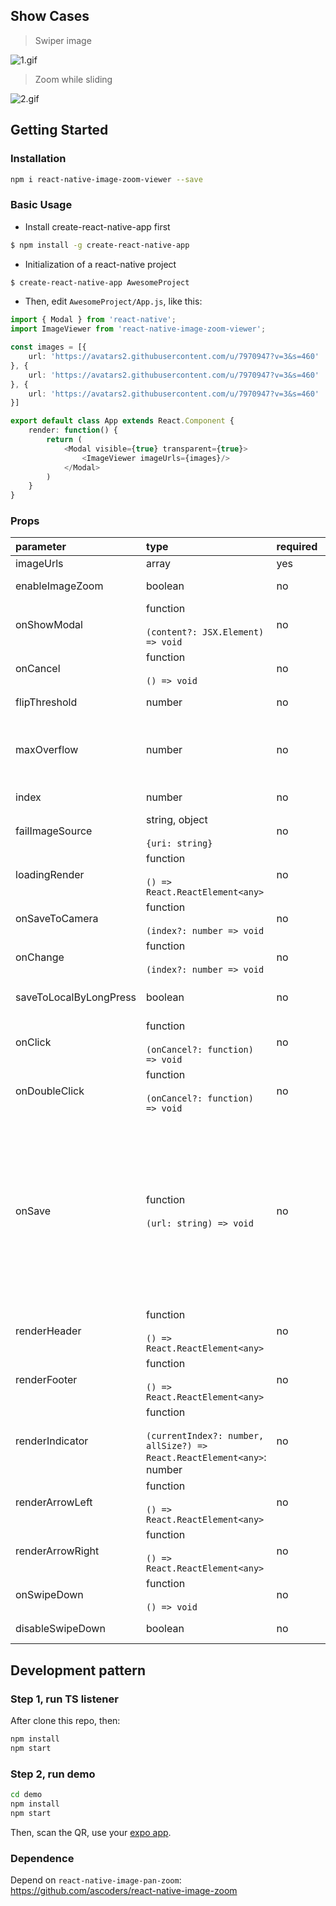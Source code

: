 ## Show Cases

> Swiper image

![1.gif](https://cloud.githubusercontent.com/assets/7970947/21086300/388dedfc-c056-11e6-955e-0a2a0b541f7f.gif)

> Zoom while sliding

![2.gif](https://cloud.githubusercontent.com/assets/7970947/21086323/7355face-c056-11e6-8d68-384000d41d47.gif)

## Getting Started

### Installation

```bash
npm i react-native-image-zoom-viewer --save
```

### Basic Usage

* Install create-react-native-app first

```bash
$ npm install -g create-react-native-app
```

* Initialization of a react-native project

```bash
$ create-react-native-app AwesomeProject
```

* Then, edit `AwesomeProject/App.js`, like this:

```typescript
import { Modal } from 'react-native';
import ImageViewer from 'react-native-image-zoom-viewer';

const images = [{
    url: 'https://avatars2.githubusercontent.com/u/7970947?v=3&s=460'
}, {
    url: 'https://avatars2.githubusercontent.com/u/7970947?v=3&s=460'
}, {
    url: 'https://avatars2.githubusercontent.com/u/7970947?v=3&s=460'
}]

export default class App extends React.Component {
    render: function() {
        return (
            <Modal visible={true} transparent={true}>
                <ImageViewer imageUrls={images}/>
            </Modal>
        )
    }
}
```

### Props
|parameter|type|required|description|default|
|:---|:---|:---|:---|:---|
|imageUrls|array|yes|Image Source||
|enableImageZoom|boolean|no|Enable image zoom|`true`|
|onShowModal|function<br><br>`(content?: JSX.Element) => void`|no|The callback for show modal|`() => {}`|
|onCancel|function<br><br>`() => void`|no|The callback for cancel modal|`() => {}`|
|flipThreshold|number|no|Swipe threshold of the next page|`80`|
|maxOverflow|number|no|The X position maximum, that current page can slide to the next page|`300`|
|index|number|no|Init index of images|`0`|
|failImageSource|string, object<br><br>`{uri: string}`|no|placeholder for fail|`''`|
|loadingRender|function<br><br>`() => React.ReactElement<any>`|no|placeholder for loading|`() => null`|
|onSaveToCamera|function<br><br>`(index?: number => void`|no|The callback for save to camera|`() => {}`|
|onChange|function<br><br>`(index?: number => void`|no|When the image changed|`() => {}`|
|saveToLocalByLongPress|boolean|no|Enable save to camera when long press|`true`|
|onClick|function<br><br>`(onCancel?: function) => void`|no|Onclick|`(onCancel) => {onCancel()}`|
|onDoubleClick|function<br><br>`(onCancel?: function) => void`|no|OnDoubleClick|`(onCancel) => {onCancel()}`|
|onSave|function<br><br>`(url: string) => void`|no|The picture is saved to the local method, if you write this method will not call the system default method for Android does not support saveToCameraRoll remote picture, you can call this callback in Android call native interface||
|renderHeader|function<br><br>`() => React.ReactElement<any>`|no|Custom header|`() => null`|
|renderFooter|function<br><br>`() => React.ReactElement<any>`|no|Custom footer|`() => null`|
|renderIndicator|function<br><br>`(currentIndex?: number, allSize?) => React.ReactElement<any>`: number|no|Custom indicator|`(currentIndex, allSize) => currentIndex + "/" + allSize`|
|renderArrowLeft|function<br><br>`() => React.ReactElement<any>`|no|Custom left arrow|`() => null`|
|renderArrowRight|function<br><br>`() => React.ReactElement<any>`|no|Cutsom right arrow|`() => null`|
|onSwipeDown|function<br><br>`() => void`|no|Callback for swipe down|`() => null`|
|disableSwipeDown|boolean|no|Disable swipe down interactions|`false`|

## Development pattern

### Step 1, run TS listener

After clone this repo, then:

```bash
npm install
npm start
```

### Step 2, run demo

```bash
cd demo
npm install
npm start
```

Then, scan the QR, use your [expo app](https://expo.io./).

### Dependence

Depend on `react-native-image-pan-zoom`: https://github.com/ascoders/react-native-image-zoom
